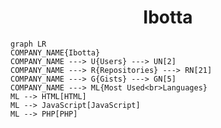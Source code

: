 <h1 align="center">Ibotta</h1>

```mermaid
graph LR
COMPANY_NAME{Ibotta}
COMPANY_NAME ---> U{Users} ---> UN[2]
COMPANY_NAME ---> R{Repositories} ---> RN[21]
COMPANY_NAME ---> G{Gists} ---> GN[5]
COMPANY_NAME ---> ML{Most Used<br>Languages}
ML --> HTML[HTML]
ML --> JavaScript[JavaScript]
ML --> PHP[PHP]
```
